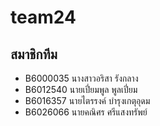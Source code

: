 # team24
## สมาชิกทีม
* B6000035 นางสาวอริสา รังกลาง
* B6012540 นายเปี่ยมพูล พูลเปี่ยม
* B6016357 นายไตรรงค์ บำรุงเกตุอุดม
* B6026066 นายคณิศร ศรีแสงทรัพย์
